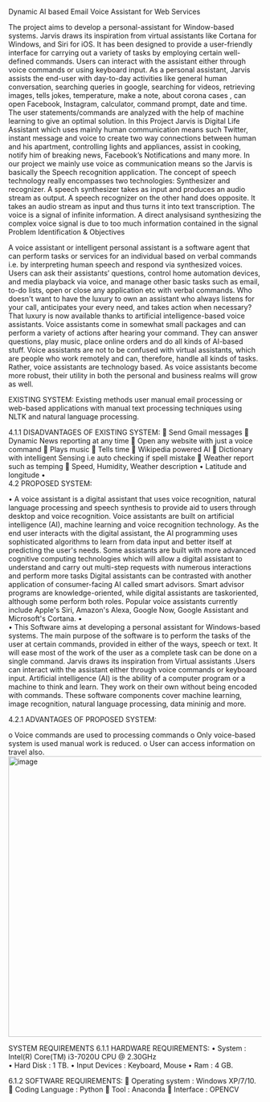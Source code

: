 Dynamic AI based Email Voice Assistant for Web Services

The project aims to develop a personal-assistant for Window-based systems. Jarvis draws its inspiration from virtual assistants like Cortana for Windows, and Siri for iOS. It has been designed to provide a user-friendly interface for carrying out a variety of tasks by employing certain well-defined commands. Users can interact with the assistant either through voice commands or using keyboard input. As a personal assistant, Jarvis assists the end-user with day-to-day activities like general human conversation, searching queries in google, searching for videos, retrieving images, tells jokes, temperature, make a note, about corona cases , can open Facebook, Instagram, calculator, command prompt, date and time. The user statements/commands are analyzed with the help of machine learning to give an optimal solution. 
In this Project Jarvis is Digital Life Assistant which uses mainly human communication means such Twitter, instant message and voice to create two way connections between human and his apartment, controlling lights and appliances, assist in cooking, notify him of breaking news, Facebook’s Notifications and many more. In our project we mainly use voice as communication means so the Jarvis is basically the Speech recognition application. The concept of speech technology really encompasses two technologies: Synthesizer and recognizer. A speech synthesizer takes as input and produces an audio stream as output. A speech recognizer on the other hand does opposite. It takes an audio stream as input and thus turns it into text transcription. The voice is a signal of infinite information. A direct analysisand synthesizing the complex voice signal is due to too much information contained in the signal
Problem Identification & Objectives

 A voice assistant or intelligent personal assistant is a software agent that can perform tasks or services for an individual based on verbal commands i.e. by interpreting human speech and respond via synthesized voices. 
Users can ask their assistants’ questions, control home automation devices, and media playback via voice, and manage other basic tasks such as email, to-do lists, open or close any application etc with verbal commands.
 Who doesn't want to have the luxury to own an assistant who always listens for your call, anticipates your every need, and takes action when necessary? That luxury is now available thanks to artificial intelligence-based voice assistants. 
Voice assistants come in somewhat small packages and can perform a variety of actions after hearing your command. They can answer questions, play music, place online orders and do all kinds of AI-based stuff.
 Voice assistants are not to be confused with virtual assistants, which are people who work remotely and can, therefore, handle all kinds of tasks. Rather, voice assistants are technology based. As voice assistants become more robust, their utility in both the personal and business realms will grow as well.

EXISTING SYSTEM:
 Existing methods user manual email processing or web-based applications with manual text processing techniques using NLTK and natural language processing. 


4.1.1 DISADVANTAGES OF EXISTING SYSTEM:
	Send Gmail messages
	Dynamic News reporting at any time
	Open any website with just a voice command
	Plays music 
	Tells time 
	Wikipedia powered AI
	Dictionary with intelligent Sensing i.e auto checking if spell   mistake 
	Weather report such as temping 
	Speed, Humidity, Weather description
•	Latitude and longitude
•	
4.2 PROPOSED SYSTEM:

•	A voice assistant is a digital assistant that uses voice recognition, natural language processing and speech synthesis to provide aid to users through desktop and voice recognition. Voice assistants are built on artificial intelligence (AI), machine learning and voice recognition technology. As the end user interacts with the digital assistant, the AI programming uses sophisticated algorithms to learn from data input and better itself at predicting the user's needs. Some assistants are built with more advanced cognitive computing technologies which will allow a digital assistant to understand and carry out multi-step requests with numerous interactions and perform more tasks Digital assistants can be contrasted with another application of consumer-facing AI called smart advisors. Smart advisor programs are knowledge-oriented, while digital assistants are taskoriented, although some perform both roles. Popular voice assistants currently include Apple's Siri, Amazon's Alexa, Google Now, Google Assistant and Microsoft's Cortana.
•	
•	This Software aims at developing a personal assistant for Windows-based systems. The main purpose of the software is to perform the tasks of the user at certain commands, provided in either of the ways, speech or text. It will ease most of the work of the user as a complete task can be done on a single command. Jarvis draws its inspiration from Virtual assistants .Users can interact with the assistant either through voice commands or keyboard input. Artificial intelligence (AI) is the ability of a computer program or a machine to think and learn. They work on their own without being encoded with commands. These software components cover machine learning, image recognition, natural language processing, data mininig and more.



4.2.1 ADVANTAGES OF PROPOSED SYSTEM:

o	Voice commands are used to processing commands
o	Only voice-based system is used manual work is reduced.	
o	User can access information on travel also.
 <img width="940" height="559" alt="image" src="https://github.com/user-attachments/assets/b81fe771-cfad-4d37-a21e-4dd3484e8478" />

SYSTEM REQUIREMENTS
6.1.1 HARDWARE REQUIREMENTS:
•	System		            : Intel(R) Core(TM) i3-7020U CPU @ 2.30GHz   
•	Hard Disk        	: 1 TB.
•	Input Devices		: Keyboard, Mouse
•	Ram			: 4 GB.

6.1.2 SOFTWARE REQUIREMENTS:
	Operating system 	: 	Windows XP/7/10.
	Coding Language	: 	Python
	Tool			:	Anaconda
	Interface		:	OPENCV 


